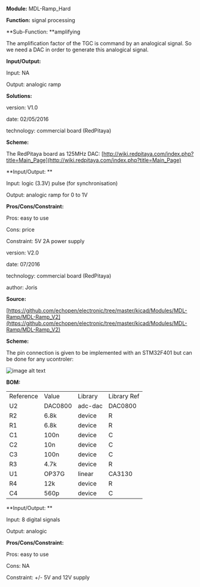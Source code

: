 **Module:** MDL-Ramp_Hard

**Function:** signal processing

**Sub-Function: **amplifying

The amplification factor of the TGC is command by an analogical signal. So we need a DAC in order to generate this analogical signal.

**Input/Output:**

Input: NA

Output: analogic ramp

**Solutions:** 

version: V1.0

date: 02/05/2016

technology: commercial board (RedPitaya)

**Scheme:**

The RedPitaya board as 125MHz DAC: [http://wiki.redpitaya.com/index.php?title=Main_Page](http://wiki.redpitaya.com/index.php?title=Main_Page)

**Input/Output: **

Input: logic (3.3V) pulse (for synchronisation)

Output: analogic ramp for 0 to 1V

**Pros/Cons/Constraint:**

Pros: easy to use

Cons: price

Constraint: 5V 2A power supply

version: V2.0

date: 07/2016

technology: commercial board (RedPitaya)

author: Joris

**Source:**

[https://github.com/echopen/electronic/tree/master/kicad/Modules/MDL-Ramp/MDL-Ramp_V2](https://github.com/echopen/electronic/tree/master/kicad/Modules/MDL-Ramp/MDL-Ramp_V2)

**Scheme:**

The pin connection is given to be implemented with an STM32F401 but can be done for any ucontroler:

![image alt text](image_0.png)

**BOM:**

<table>
  <tr>
    <td>Reference</td>
    <td>Value</td>
    <td>Library</td>
    <td>Library Ref</td>
  </tr>
  <tr>
    <td>U2</td>
    <td>DAC0800</td>
    <td>adc-dac</td>
    <td>DAC0800</td>
  </tr>
  <tr>
    <td>R2</td>
    <td>6.8k</td>
    <td>device</td>
    <td>R</td>
  </tr>
  <tr>
    <td>R1</td>
    <td>6.8k</td>
    <td>device</td>
    <td>R</td>
  </tr>
  <tr>
    <td>C1</td>
    <td>100n</td>
    <td>device</td>
    <td>C</td>
  </tr>
  <tr>
    <td>C2</td>
    <td>10n</td>
    <td>device</td>
    <td>C</td>
  </tr>
  <tr>
    <td>C3</td>
    <td>100n</td>
    <td>device</td>
    <td>C</td>
  </tr>
  <tr>
    <td>R3</td>
    <td>4.7k</td>
    <td>device</td>
    <td>R</td>
  </tr>
  <tr>
    <td>U1</td>
    <td>OP37G</td>
    <td>linear</td>
    <td>CA3130</td>
  </tr>
  <tr>
    <td>R4</td>
    <td>12k</td>
    <td>device</td>
    <td>R</td>
  </tr>
  <tr>
    <td>C4</td>
    <td>560p</td>
    <td>device</td>
    <td>C</td>
  </tr>
</table>


**Input/Output: **

Input: 8 digital signals

Output: analogic 

**Pros/Cons/Constraint:**

Pros: easy to use

Cons: NA

Constraint: +/- 5V and 12V supply

